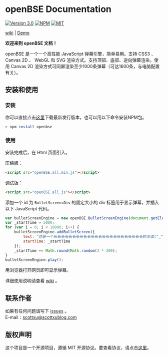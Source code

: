 # openBSE Documentation
[![Version 3.0](https://img.shields.io/badge/version-3.0-brightgreen.svg?style=flat-square)](https://github.com/iamscottxu/openBSE/releases/tag/v3.0)
[![NPM](https://img.shields.io/npm/v/openbse.svg?style=flat-square)](https://www.npmjs.com/package/openbse)
[![MIT](https://img.shields.io/github/license/mashape/apistatus.svg?style=flat-square)](https://github.com/iamscottxu/openBSE/blob/master/LICENSE)

[wiki](https://github.com/iamscottxu/openBSE/wiki) |
[Demo](https://iamscottxu.github.io/openBSE/demo/openBSEDemo.html)

**欢迎来到 openBSE 文档！**

openBSE 是一个一个高性能 JavaScript 弹幕引擎，简单易用。支持 CSS3 、 Canvas 2D 、 WebGL 和 SVG 渲染方式。支持顶部、底部、逆向弹幕渲染。使用 Canvas 2D 渲染方式可同屏渲染至少1000条弹幕（可达1600条，与电脑配置有关）。

## 安装和使用
### 安装
你可以直接点击[这里](https://github.com/iamscottxu/openBSE/releases/tag/v3.0)下载最新发行版本，也可以用以下命令安装NPM包。
```Bash
> npm install openbse
```

### 使用
安装完成后，在 Html 页面引入。

压缩版：
```Html
<script src="openBSE.all.min.js"></script>
```
调试版：
```Html
<script src="openBSE.all.js"></script>
```
添加一个 id 为 `BulletScreensDiv` 的固定大小的 div 标签用于显示弹幕，并插入以下 JavaScript 代码。
```JavaScript
var bulletScreenEngine = new openBSE.BulletScreenEngine(document.getElementById('BulletScreensDiv'));
var _startTime = 5000;
for (var i = 0; i < 10000; i++) {
    bulletScreenEngine.addBulletScreen({
        text: "这是一个长长长长长长长长长长长长长长长长长长长长长长长长的测试(^_^)",
        startTime: _startTime
    });
    _startTime += Math.round(Math.random() * 300);
}
bulletScreenEngine.play();
```

用浏览器打开网页即可显示弹幕。

详细使用说明请查看 [wiki](https://github.com/iamscottxu/openBSE/wiki) 。

## 联系作者
如果有任何问题请写下 [issues](https://github.com/iamscottxu/openBSE/issues) 。<br/>
E-mail：[scottxu@scottxublog.com](mailto:scottxu@scottxublog.com)

## 版权声明
这个项目是一个开源项目，遵循 MIT 开源协议。要查看协议，请点击[这里](https://github.com/iamscottxu/openBSE/blob/master/LICENSE)。